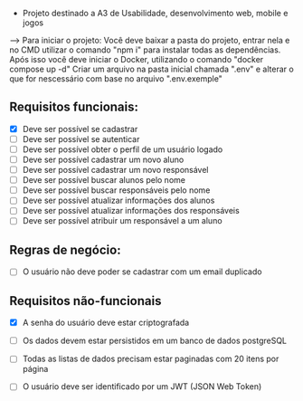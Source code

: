 - Projeto destinado a A3 de Usabilidade, desenvolvimento web, mobile e jogos

--> Para iniciar o projeto:
Você deve baixar a pasta do projeto, entrar nela e no CMD utilizar o comando "npm i" para instalar todas as dependências.
Após isso você deve iniciar o Docker, utilizando o comando "docker compose up -d"
Criar um arquivo na pasta inicial chamada ".env" e alterar o que for nescessário com base no arquivo ".env.exemple"


## Requisitos funcionais:
- [x] Deve ser possível se cadastrar
- [ ] Deve ser possível se autenticar
- [ ] Deve ser possível obter o perfil de um usuário logado
- [ ] Deve ser possível cadastrar um novo aluno
- [ ] Deve ser possível cadastrar um novo responsável
- [ ] Deve ser possível buscar alunos pelo nome 
- [ ] Deve ser possível buscar responsáveis pelo nome
- [ ] Deve ser possível atualizar informações dos alunos
- [ ] Deve ser possível atualizar informações dos responsáveis
- [ ] Deve ser possível atribuir um responsável a um aluno

## Regras de negócio:
- [ ] O usuário não deve poder se cadastrar com um email duplicado

## Requisitos não-funcionais
- [x] A senha do usuário deve estar criptografada
- [ ] Os dados devem estar persistidos em um banco de dados postgreSQL
- [ ] Todas as listas de dados precisam estar paginadas com 20 itens por página
- [ ] O usuário deve ser identificado por um JWT (JSON Web Token)



